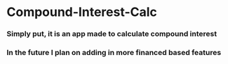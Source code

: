 # Compound-Interest-Calc

### Simply put, it is an app made to calculate compound interest
### In the future I plan on adding in more financed based features